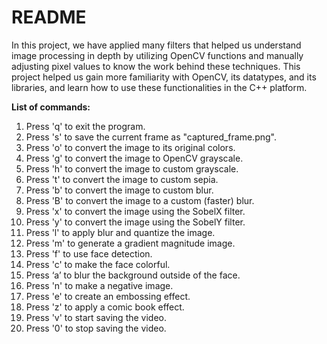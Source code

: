 # README

In this project, we have applied many filters that helped us understand image processing in depth by utilizing OpenCV functions and manually adjusting pixel values to know the work behind these techniques. This project helped us gain more familiarity with OpenCV, its datatypes, and its libraries, and learn how to use these functionalities in the C++ platform.

**List of commands:**

1. Press 'q' to exit the program.
2. Press 's' to save the current frame as "captured_frame.png".
3. Press 'o' to convert the image to its original colors.
4. Press 'g' to convert the image to OpenCV grayscale.
5. Press 'h' to convert the image to custom grayscale.
6. Press 't' to convert the image to custom sepia.
7. Press 'b' to convert the image to custom blur.
8. Press 'B' to convert the image to a custom (faster) blur.
9. Press 'x' to convert the image using the SobelX filter.
10. Press 'y' to convert the image using the SobelY filter.
11. Press 'l' to apply blur and quantize the image.
12. Press 'm' to generate a gradient magnitude image.
13. Press 'f' to use face detection.
14. Press 'c' to make the face colorful.
15. Press ‘a’ to blur the background outside of the face. 
16. Press 'n' to make a negative image.
17. Press 'e' to create an embossing effect.
18. Press 'z' to apply a comic book effect.
19. Press 'v' to start saving the video.
20. Press '0' to stop saving the video.